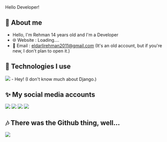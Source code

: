 Hello Developer!
## 🤙 About me 
 - Hello, I'm Rehman 14 years old and I'm a Developer
 - 🌐 Website : Loading....
 - 📧 Email : eldarlirehman2011@gmail.com (It's an old account, but if you're new, I don't plan to open it.)

 ## 🍷 Technologies I use
 <img src="https://skillicons.dev/icons?i=ts,js,html,css,bootstrap,tailwind,nodejs,express,svelte,mongodb,react,nextjs,nuxtjs,vue,figma,ps,python,django,vscode,atom&theme=dark" />
</div>
 -  Hey! (I don't know much about Django.)
 
## ✨ My social media accounts
<div>
  <a href="https://www.linkedin.com/in/planet-development-b136b2257/"><img src="https://skillicons.dev/icons?i=linkedin&theme=dark" /></a>
 <a href="https://instagram.com/rehman_eldarli"><img src="https://skillicons.dev/icons?i=instagram&theme=dark" /></a>
    <a href="https://discord.com/users/885784425114243072"><img src="https://skillicons.dev/icons?i=discord&theme=dark" /></a>
      <a href="https://github.com/Rhm0n"><img src="https://skillicons.dev/icons?i=github&theme=dark" /></a>

</div>

## 🎶 There was the Github thing, well...
<img src="https://github-profile-trophy.vercel.app/?username=Rhm0n&theme=darkhub&no-frame=true&margin-w=15&margin-h=15" />

